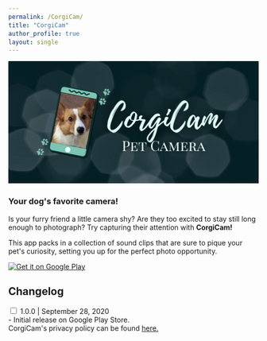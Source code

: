 ```yaml
---
permalink: /CorgiCam/
title: "CorgiCam"
author_profile: true
layout: single
---
```


<img src="/assets/images/corgicam_feature_graphic.png">
<h3> Your dog's favorite camera! </h3>

<p><span>Is your furry friend a little camera shy? Are they too excited to stay still long enough to photograph? 
Try capturing their attention with <b>CorgiCam!</b></span></p>
<p><span>This app packs in a collection of sound clips that are sure to pique your pet's curiosity, setting you
up for the perfect photo opportunity.</span></p>

<div class="playbutton">
<a href='http://play.google.com/store/apps/details?id=com.belmontsoft.corgicam&pcampaignid=pcampaignidMKT-Other-global-all-co-prtnr-py-PartBadge-Mar2515-1'><img alt='Get it on Google Play' src='https://play.google.com/intl/en_us/badges/static/images/badges/en_badge_web_generic.png'/></a>
</div>


<!-- changelog accordion -->
  <div class="col">
    <h2><b>Changelog</b></h2>
    <div class="tabs">
      <div class="tab">
        <input type="checkbox" id="chck1">
        <label class="tab-label" for="chck1">1.0.0 | September 28, 2020</label>
        <div class="tab-content">
          - Initial release on Google Play Store.
        </div>
      </div>
    </div>
  </div>

<div class="privacypolicydiv">
  <span>CorgiCam's privacy policy can be found <a href="/CorgiCam/privacypolicy">here.</a></span>
</div>